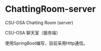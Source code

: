 # ChattingRoom-server

CSU-OSA Chatting Room (server)

CSU-OSA 聊天室（服务端）

使用SpringBoot编写，目前采用Http通信。
